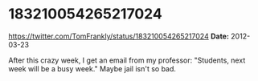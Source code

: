 # 183210054265217024
https://twitter.com/TomFrankly/status/183210054265217024
**Date:** 2012-03-23

After this crazy week, I get an email from my professor: "Students, next week will be a busy week." Maybe jail isn't so bad.
